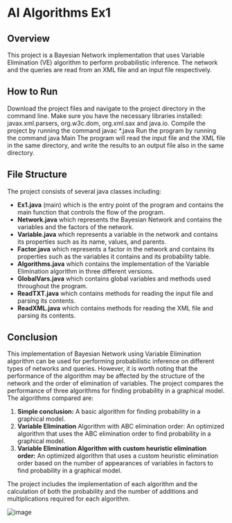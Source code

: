 # AI Algorithms Ex1

## Overview
This project is a Bayesian Network implementation that uses Variable Elimination (VE) algorithm to perform probabilistic inference. The network and the queries are read from an XML file and an input file respectively.

## How to Run

Download the project files and navigate to the project directory in the command line.
Make sure you have the necessary libraries installed: javax.xml.parsers, org.w3c.dom, org.xml.sax and java.io.
Compile the project by running the command javac \*.java
Run the program by running the command java Main
The program will read the input file and the XML file in the same directory, and write the results to an output file also in the same directory.

## File Structure
The project consists of several java classes including:

* **Ex1.java** (main) which is the entry point of the program and contains the main function that controls the flow of the program.
* **Network.java** which represents the Bayesian Network and contains the variables and the factors of the network.
* **Variable.java** which represents a variable in the network and contains its properties such as its name, values, and parents.
* **Factor.java** which represents a factor in the network and contains its properties such as the variables it contains and its probability table.
* **Algorithms.java** which contains the implementation of the Variable Elimination algorithm in three different versions.
* **GlobalVars.java** which contains global variables and methods used throughout the program.
* **ReadTXT.java** which contains methods for reading the input file and parsing its contents.
* **ReadXML.java** which contains methods for reading the XML file and parsing its contents.

## Conclusion
This implementation of Bayesian Network using Variable Elimination algorithm can be used for performing probabilistic inference on different types of networks and queries. However, it is worth noting that the performance of the algorithm may be affected by the structure of the network and the order of elimination of variables. The project compares the performance of three algorithms for finding probability in a graphical model. The algorithms compared are:

1. **Simple conclusion:** A basic algorithm for finding probability in a graphical model.
2. **Variable Elimination** Algorithm with ABC elimination order: An optimized algorithm that uses the ABC elimination order to find probability in a graphical model.
3. **Variable Elimination Algorithm with custom heuristic elimination order:** An optimized algorithm that uses a custom heuristic elimination order based on the number of appearances of variables in factors to find probability in a graphical model.

The project includes the implementation of each algorithm and the calculation of both the probability and the number of additions and multiplications required for each algorithm.

![image](https://user-images.githubusercontent.com/97172662/212310971-c9cde4f4-c974-4ecd-a06a-c571f582f25e.png)
